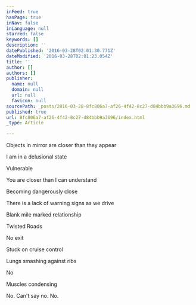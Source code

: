 ```yaml
---
inFeed: true
hasPage: true
inNav: false
inLanguage: null
starred: false
keywords: []
description: ''
datePublished: '2016-03-28T02:01:30.771Z'
dateModified: '2016-03-28T02:01:23.054Z'
title: ''
author: []
authors: []
publisher:
  name: null
  domain: null
  url: null
  favicon: null
sourcePath: _posts/2016-03-28-8fc806a7-af26-4f42-8c27-d84bbb9a3696.md
published: true
url: 8fc806a7-af26-4f42-8c27-d84bbb9a3696/index.html
_type: Article

---
```

Objects in mirror are closer than they appear 

I am in a delusional state 

Vulnerable 

You are closer than I can understand 

Becoming dangerously close 

There is a lack of warning signs as we drive 

Blank mile marked relationship 

Twisted Roads 

No exit 

Stuck on cruise control 

Lungs smashing against ribs 

No 

Muscles condensing 

No. Can't say no.  No.